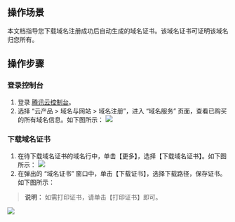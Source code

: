 ## 操作场景

本文档指导您下载域名注册成功后自动生成的域名证书。该域名证书可证明该域名归您所有。

## 操作步骤

### 登录控制台

1. 登录 [腾讯云控制台](https://console.cloud.tencent.com/)。
2. 选择 “云产品 > 域名与网站 > 域名注册”，进入 “域名服务” 页面，查看已购买的所有域名信息。如下图所示：
![](https://main.qcloudimg.com/raw/d08f09720e741dc3d58c1f359ba2d96d/QQ%E6%B5%8F%E8%A7%88%E5%99%A8%E6%88%AA%E5%9B%BE20181023175511.png)

### 下载域名证书

1. 在待下载域名证书的域名行中，单击【更多】，选择【下载域名证书】。如下图所示：
![](https://main.qcloudimg.com/raw/cfadd2a5df9a7c0e6d243e3a5395b729.png)
2. 在弹出的 “域名证书” 窗口中，单击【下载证书】，选择下载路径，保存证书。如下图所示：
> **说明：**
> 如需打印证书，请单击【打印证书】即可。

 ![](//mc.qcloudimg.com/static/img/3ce512892c05d4b62730b521b99d7c3f/image.png)
